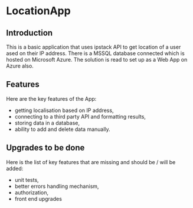 # LocationApp
## Introduction
This is a basic application that uses ipstack API to get location of a user ased on their IP address. There is a MSSQL database connected
which is hosted on Microsoft Azure. The solution is read to set up as a Web App on Azure also.

## Features
Here are the key features of the App:
* getting localisation based on IP address,
* connecting to a third party API and formatting results,
* storing data in a database,
* ability to add and delete data manually.

## Upgrades to be done
Here is the list of key features that are missing and should be / will be added:
* unit tests,
* better errors handling mechanism,
* authorization,
* front end upgrades
